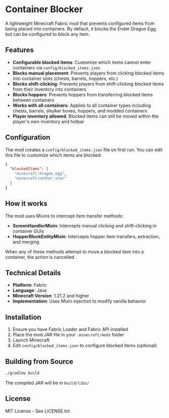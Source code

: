 # Container Blocker

A lightweight Minecraft Fabric mod that prevents configured items from being placed into containers. By default, it blocks the Ender Dragon Egg, but can be configured to block any item.

## Features

- **Configurable blocked items**: Customize which items cannot enter containers via `config/blocked_items.json`
- **Blocks manual placement**: Prevents players from clicking blocked items into container slots (chests, barrels, hoppers, etc.)
- **Blocks shift-clicking**: Prevents players from shift-clicking blocked items from their inventory into containers
- **Blocks hoppers**: Prevents hoppers from transferring blocked items between containers
- **Works with all containers**: Applies to all container types including chests, barrels, shulker boxes, hoppers, and modded containers
- **Player inventory allowed**: Blocked items can still be moved within the player's own inventory and hotbar

## Configuration

The mod creates a `config/blocked_items.json` file on first run. You can edit this file to customize which items are blocked:

```json
{
  "blockedItems": [
    "minecraft:dragon_egg",
    "minecraft:nether_star"
  ]
}
```

## How it works

The mod uses Mixins to intercept item transfer methods:
- **ScreenHandlerMixin**: Intercepts manual clicking and shift-clicking in container GUIs
- **HopperBlockEntityMixin**: Intercepts hopper item transfers, extraction, and merging

When any of these methods attempt to move a blocked item into a container, the action is cancelled.

## Technical Details

- **Platform**: Fabric
- **Language**: Java
- **Minecraft Version**: 1.21.2 and higher
- **Implementation**: Uses Mixin injection to modify vanilla behavior

## Installation

1. Ensure you have Fabric Loader and Fabric API installed
2. Place the mod JAR file in your `.minecraft/mods` folder
3. Launch Minecraft
4. Edit `config/blocked_items.json` to configure blocked items (optional)

## Building from Source

```bash
./gradlew build
```

The compiled JAR will be in `build/libs/`

## License

MIT License - See LICENSE.txt
